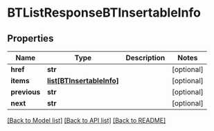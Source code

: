 # BTListResponseBTInsertableInfo

## Properties
Name | Type | Description | Notes
------------ | ------------- | ------------- | -------------
**href** | **str** |  | [optional] 
**items** | [**list[BTInsertableInfo]**](BTInsertableInfo.md) |  | [optional] 
**previous** | **str** |  | [optional] 
**next** | **str** |  | [optional] 

[[Back to Model list]](../README.md#documentation-for-models) [[Back to API list]](../README.md#documentation-for-api-endpoints) [[Back to README]](../README.md)


